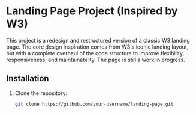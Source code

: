 # Landing Page Project (Inspired by W3)

This project is a redesign and restructured version of a classic W3 landing page. The core design inspiration comes from W3's iconic landing layout, but with a complete overhaul of the code structure to improve flexibility, responsiveness, and maintainability. The page is still a work in progress.


## Installation

1. Clone the repository:
   ```bash
   git clone https://github.com/your-username/landing-page.git
